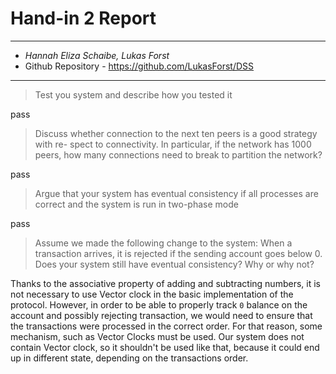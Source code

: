 # Hand-in 2 Report
___
* *Hannah Eliza Schaibe, Lukas Forst*
* Github Repository - https://github.com/LukasForst/DSS
___

> Test you system and describe how you tested it

pass

> Discuss whether connection to the next ten peers is a good strategy with re-
  spect to connectivity. In particular, if the network has 1000 peers, how many
  connections need to break to partition the network?

pass

> Argue that your system has eventual consistency if all processes are correct
> and the system is run in two-phase mode

pass



> Assume we made the following change to the system:
> When a transaction arrives, it is rejected if the sending account goes below 0. 
> Does your system still have eventual consistency? Why or why not?

Thanks to the associative property of adding and subtracting numbers,
it is not necessary to use Vector clock in the basic implementation of the protocol.
However, in order to be able to properly track `0` balance on the account 
and possibly rejecting transaction, we would need to ensure that the transactions were processed
in the correct order. For that reason, some mechanism, such as Vector Clocks must be used.
Our system does not contain Vector clock, so it shouldn't be used like that,
because it could end up in different state, depending on the transactions order. 
